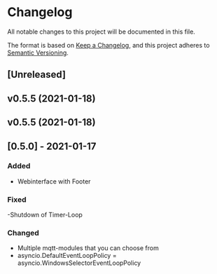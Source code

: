 # Changelog
All notable changes to this project will be documented in this file.

The format is based on [Keep a Changelog](https://keepachangelog.com/en/1.0.0/),
and this project adheres to [Semantic Versioning](https://semver.org/spec/v2.0.0.html).

## [Unreleased]

## <!--next-version-placeholder-->

## v0.5.5 (2021-01-18)


## v0.5.5 (2021-01-18)


## [0.5.0] - 2021-01-17
### Added
- Webinterface with Footer

### Fixed
 -Shutdown of Timer-Loop


### Changed
- Multiple mqtt-modules that you can choose from
- asyncio.DefaultEventLoopPolicy = asyncio.WindowsSelectorEventLoopPolicy